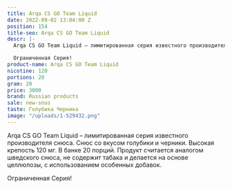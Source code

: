 ```yaml
---
title: Arqa CS GO Team Liquid
date: 2022-09-02 13:04:00 Z
position: 154
title-seo: Arqa CS GO Team Liquid
descr: |-
  Arqa CS GO Team Liquid – лимитированная серия известного производителя снюса. Снюс со вкусом голубики и черники. Высокая крепость 120 мг. В банке 20 порций. Продукт считается аналогом шведского снюса, не содержит табака и делается на основе целлюлозы, с использованием особенных добавок.

  Ограниченная Серия!
product-name: Arqa CS GO Team Liquid
nicotine: 120
portions: 20
gram: 20
price: 3000
brand: Russian products
sale: new-snus
taste: Голубика Черника
image: "/uploads/1-529432.png"
---
```


Arqa CS GO Team Liquid – лимитированная серия известного производителя снюса. Снюс со вкусом голубики и черники. Высокая крепость 120 мг. В банке 20 порций. Продукт считается аналогом шведского снюса, не содержит табака и делается на основе целлюлозы, с использованием особенных добавок.

Ограниченная Серия!